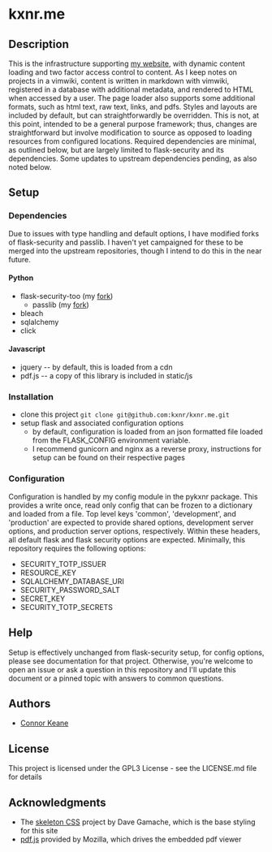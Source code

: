 # kxnr.me

## Description

This is the infrastructure supporting [my website](https://kxnr.me), with dynamic content loading and two factor access control to content.
As I keep notes on projects in a vimwiki, content is written in markdown with vimwiki, registered in a database with 
additional metadata, and rendered to HTML when accessed by a user. The page loader also supports some additional formats,
such as html text, raw text, links, and pdfs. Styles and layouts are included by default, but can straightforwardly be
overridden. This is not, at this point, intended to be a general purpose framework; thus, changes are straightforward but
involve modification to source as opposed to loading resources from configured locations. Required dependencies are minimal,
as outlined below, but are largely limited to flask-security and its dependencies. Some updates to upstream dependencies 
pending, as also noted below.

## Setup

### Dependencies

Due to issues with type handling and default options, I have modified forks of flask-security and passlib. I haven't yet
campaigned for these to be merged into the upstream repositories, though I intend to do this in the near future.

#### Python

* flask-security-too (my [fork](https://github.com/kxnr/flask-security))
  * passlib (my [fork](https://github.com/kxnr/passlib))
* bleach
* sqlalchemy
* click

#### Javascript

* jquery -- by default, this is loaded from a cdn
* pdf.js -- a copy of this library is included in static/js

### Installation

* clone this project ```git clone git@github.com:kxnr/kxnr.me.git```
* setup flask and associated configuration options
  * by default, configuration is loaded from an json formatted file loaded from the FLASK_CONFIG environment variable.
  * I recommend gunicorn and nginx as a reverse proxy, instructions for setup can be found on their respective pages

### Configuration

Configuration is handled by my config module in the pykxnr package. This provides a write once, read only config that can
be frozen to a dictionary and loaded from a file. Top level keys 'common', 'development', and 'production' are expected to
provide shared options, development server options, and production server options, respectively. Within these headers, all
default flask and flask security options are expected. Minimally, this repository requires the following options:

* SECURITY_TOTP_ISSUER
* RESOURCE_KEY
* SQLALCHEMY_DATABASE_URI
* SECURITY_PASSWORD_SALT
* SECRET_KEY
* SECURITY_TOTP_SECRETS

## Help

Setup is effectively unchanged from flask-security setup, for config options, please see documentation for that project.
Otherwise, you're welcome to open an issue or ask a question in this repository and I'll update this document or a pinned
topic with answers to common questions.

## Authors

* [Connor Keane](kxnr.me)

## License

This project is licensed under the GPL3 License - see the LICENSE.md file for details

## Acknowledgments

* The [skeleton CSS](https://github.com/dhg/Skeleton) project by Dave Gamache, which is the base styling for this site
* [pdf.js](https://github.com/mozilla/pdf.js) provided by Mozilla, which drives the embedded pdf viewer
